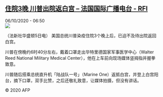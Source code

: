 <!--1601963775000-->
[住院3晚 川普出院返白宫 – 法国国际广播电台 - RFI](http://www.rfi.fr//cn/contenu/20201006-%E4%BD%8F%E9%99%A23%E6%99%9A-%E5%B7%9D%E6%99%AE%E5%87%BA%E9%99%A2%E8%BF%94%E7%99%BD%E5%AE%AB)
------

<div>06/10/2020 - 06:50</div><img src="https://s.rfi.fr/media/display/eeff668a-0790-11eb-8ab8-005056bf87d6/w:310/p:16x9/int0003b.201006125003.jpg"><div class="t-content__body u-clearfix"><p>（法新社华盛顿5日电）    美国总统川普染疫住院3个晚上后，已迫不及待出院返回白宫。</p><p>    川普在傍晚约6时40分左右，戴着口罩走出华特里德国家军事医学中心（Walter Reed National Military Medical Center），他在上车前向现场媒体竖拇指并握拳致意。</p><p>    川普随后搭乘总统直升机「陆战队一号」（Marine One）返抵白宫，并登上白宫阳台，摘下口罩，双手比赞，之后还敬礼致意，让媒体拍摄，但没有讲话。</p><p></p><p class="t-copyright">© 2020 AFP</p>        </div>
